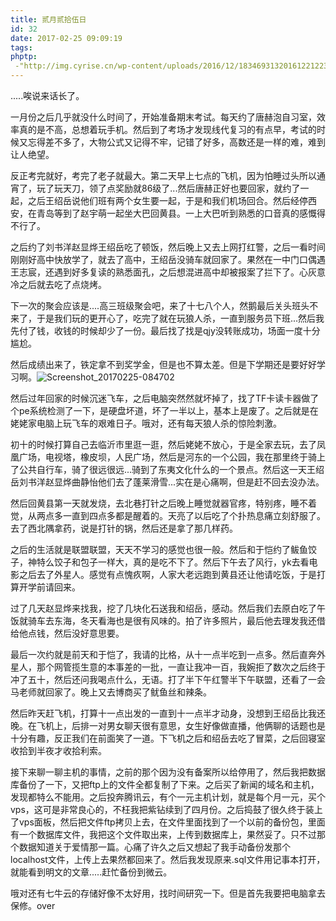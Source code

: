 ```yaml
---
title: 贰月贰拾伍日
id: 32
date: 2017-02-25 09:09:19
tags:
phptp:
 -"http://img.cyrise.cn/wp-content/uploads/2016/12/18346931320161221223320020_640.jpg"
---
```



.....唉说来话长了。

一月份之后几乎就没什么时间了，开始准备期末考试。每天约了唐赫泡自习室，效率真的是不高，总想着玩手机。然后到了考场才发现线代复习的有点早，考试的时候又忘得差不多了，大物公式又记得不牢，记错了好多，高数还是一样的难，难到让人绝望。

反正考完就好，考完了老子就最大。第二天早上七点的飞机，因为怕睡过头所以通宵了，玩了玩天刀，领了点奖励就86级了...然后唐赫正好也要回家，就约了一起，之后王绍岳说他们班有两个女生要一起，于是和我们机场回合。然后经停西安，在青岛等到了赵宇萌一起坐大巴回黄县。一上大巴听到熟悉的口音真的感慨得不行了。

之后约了刘书洋赵显烨王绍岳吃了顿饭，然后晚上又去上网打红警，之后一看时间刚刚好高中快放学了，就去了高中，王绍岳没骑车就回家了。果然在一中门口偶遇王志宸，还遇到好多复读的熟悉面孔，之后想混进高中却被报案了拦下了。心灰意冷之后就去吃了点烧烤。

下一次的聚会应该是....高三班级聚会吧，来了十七八个人，然鹅最后关头班头不来了，于是我们玩的更开心了，吃完了就在玩狼人杀，一直到服务员下班...然后我先付了钱，收钱的时候却少了一份。最后找了找是qjy没转账成功，场面一度十分尴尬。

然后成绩出来了，铁定拿不到奖学金，但是也不算太差。但是下学期还是要好好学习啊。![Screenshot_20170225-084702](http://img.cyrise.cn/wp-content/uploads/2017/02/Screenshot_20170225-084702.png)

然后过年回家的时候沉迷飞车，之后电脑突然然就坏掉了，找了TF卡读卡器做了个pe系统检测了一下，是硬盘坏道，坏了一半以上，基本上是废了。之后就是在姥姥家电脑上玩飞车的艰难日子。哦对，还有每天狼人杀的惊险刺激。

初十的时候打算自己去临沂市里逛一逛，然后姥姥不放心，于是全家去玩，去了凤凰广场，电视塔，橡皮坝，人民广场，然后是河东的一个公园，我在那里终于骑上了公共自行车，骑了很远很远...骑到了东夷文化什么的一个景点。然后这一天王绍岳刘书洋赵显烨曲静怡他们去了蓬莱滑雪...实在是心痛啊，但是赶不回去没办法。

然后回黄县第一天就发烧，去北巷打针之后晚上睡觉就器官疼，特别疼，睡不着觉，从两点多一直到四点多都是醒着的。天亮了以后吃了个扑热息痛立刻舒服了。去了西北隅拿药，说是打针的锅，然后还是拿了那几样药。

之后的生活就是联盟联盟，天天不学习的感觉也很一般。然后和于恺约了鲅鱼饺子，神特么饺子和包子一样大，真的是吃不下了。然后下午去了风行，yk去看电影之后去了外星人。感觉有点愧疚啊，人家大老远跑到黄县还让他请吃饭，于是打算开学前请回来。

过了几天赵显烨来找我，挖了几块化石送我和绍岳，感动。然后我们去原白吃了午饭就骑车去东海，冬天看海也是很有风味的。拍了许多照片，最后他去理发我还借给他点钱，然后没好意思要。

最后一次约就是前天和于恺了，我请的比格，从十一点半吃到一点多。然后直奔外星人，那个网管揽生意的本事差的一批，一直让我冲一百，我婉拒了数次之后终于冲了五十，然后还问我喝点什么，无语。打了半下午红警半下午联盟，还看了一会马老师就回家了。晚上又去博商买了鱿鱼丝和辣条。

然后昨天赶飞机，打算十一点出发的一直到十一点半才动身，没想到王绍岳比我还晚。在飞机上，后排一对男女聊天很有意思，女生好像做直播，他俩聊的话题也是十分有趣，反正我们在前面笑了一道。下飞机之后和绍岳去吃了冒菜，之后回寝室收拾到半夜才收拾利索。

接下来聊一聊主机的事情，之前的那个因为没有备案所以给停用了，然后我把数据库备份了一下，又把ftp上的文件全都复制了下来。之后买了新闻的域名和主机，发现都特么不能用。之后投奔腾讯云，有个一元主机计划，就是每个月一元，买个vps，这可是非常良心的，不枉我把紫钻续到了四月份。之后捣鼓了很久终于装上了vps面板，然后把文件ftp拷贝上去，在文件里面找到了一个以前的备份包，里面有一个数据库文件，我把这个文件取出来，上传到数据库上，果然妥了。只不过那个数据知道关于爱情那一篇。心痛了许久之后又想起了我手动备份发那个localhost文件，上传上去果然都回来了。然后我发现原来.sql文件用记事本打开，就能看到明文的文章.....赶忙备份到微云。

哦对还有七牛云的存储好像不太好用，找时间研究一下。但是首先我要把电脑拿去保修。over

